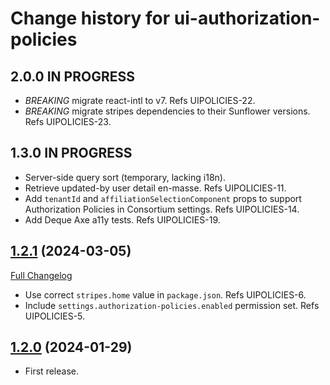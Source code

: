 # Change history for ui-authorization-policies

## 2.0.0 IN PROGRESS

* *BREAKING* migrate react-intl to v7. Refs UIPOLICIES-22.
* *BREAKING* migrate stripes dependencies to their Sunflower versions. Refs UIPOLICIES-23.

## 1.3.0 IN PROGRESS

* Server-side query sort (temporary, lacking i18n).
* Retrieve updated-by user detail en-masse. Refs UIPOLICIES-11.
* Add `tenantId` and `affiliationSelectionComponent` props to support Authorization Policies in Consortium settings. Refs UIPOLICIES-14.
* Add Deque Axe a11y tests. Refs UIPOLICIES-19.

## [1.2.1](https://github.com/folio-org/ui-authorization-policies/tree/v1.2.1) (2024-03-05)
[Full Changelog](https://github.com/folio-org/ui-authorization-policies/compare/v1.2.0...v1.2.1)

* Use correct `stripes.home` value in `package.json`. Refs UIPOLICIES-6.
* Include `settings.authorization-policies.enabled` permission set. Refs UIPOLICIES-5. 

## [1.2.0](https://github.com/folio-org/ui-authorization-policies/tree/v1.2.0) (2024-01-29)

* First release.


